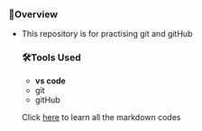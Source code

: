 ### 🎯**Overview**
- This repository is for practising git and gitHub

  ### 🛠️Tools Used
  -  **vs code**
  -  git
  -  gitHub
 
    Click [here](https://www.markdownguide.org/cheat-sheet/) to learn all the markdown codes
  
  
